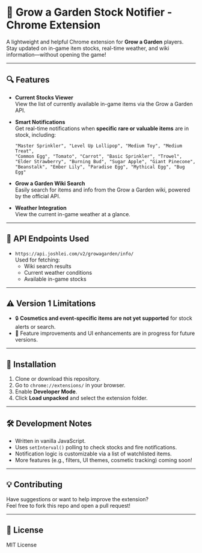 # 🌱 Grow a Garden Stock Notifier - Chrome Extension

A lightweight and helpful Chrome extension for **Grow a Garden** players. Stay updated on in-game item stocks, real-time weather, and wiki information—without opening the game!

---

## 🔍 Features

- **Current Stocks Viewer**  
  View the list of currently available in-game items via the Grow a Garden API.

- **Smart Notifications**  
  Get real-time notifications when **specific rare or valuable items** are in stock, including:
  
  ```
  "Master Sprinkler", "Level Up Lollipop", "Medium Toy", "Medium Treat", 
  "Common Egg", "Tomato", "Carrot", "Basic Sprinkler", "Trowel",
  "Elder Strawberry", "Burning Bud", "Sugar Apple", "Giant Pinecone", 
  "Beanstalk", "Ember Lily", "Paradise Egg", "Mythical Egg", "Bug Egg"
  ```

- **Grow a Garden Wiki Search**  
  Easily search for items and info from the Grow a Garden wiki, powered by the official API.

- **Weather Integration**  
  View the current in-game weather at a glance.

---

## 🔗 API Endpoints Used

- `https://api.joshlei.com/v2/growagarden/info/`  
  Used for fetching:
  - Wiki search results
  - Current weather conditions
  - Available in-game stocks

---

## ⚠️ Version 1 Limitations

- 🔒 **Cosmetics and event-specific items are not yet supported** for stock alerts or search.
- 🧪 Feature improvements and UI enhancements are in progress for future versions.

---

## 🚀 Installation

1. Clone or download this repository.
2. Go to `chrome://extensions/` in your browser.
3. Enable **Developer Mode**.
4. Click **Load unpacked** and select the extension folder.

---

## 🛠️ Development Notes

- Written in vanilla JavaScript.
- Uses `setInterval()` polling to check stocks and fire notifications.
- Notification logic is customizable via a list of watchlisted items.
- More features (e.g., filters, UI themes, cosmetic tracking) coming soon!

---

## 💡 Contributing

Have suggestions or want to help improve the extension?  
Feel free to fork this repo and open a pull request!

---

## 📄 License

MIT License
